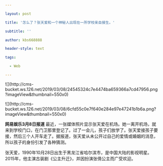 ---
layout: post
title: '怎么了？张天爱和一个神秘人出现在一所学校亲自接生。'
subtitle: ''
author: kbs668888
header-style: text
tags:
  - Web
---
![](http://cms-
bucket.ws.126.net/2019/03/08/24545324c7e4474ba659366a7cd47956.png?imageView&thumbnail=550x0)

![](http://cms-
bucket.ws.126.net/2019/03/08/6cfd55c0e7f640e284e97e47241b1b6a.png?imageView&thumbnail=550x0)  

**网易娱乐3月8日报道**
最近，一张媒体照片显示张天爱在机场。她一离开机场，就来到学校门口，在门卫那里登记了。过了一会儿，孩子们放学了。张天爱接孩子要接，然后三个人开车走了。据报道，张天爱从未公开过自己的爱情或婚姻的消息，所以孩子的身份引发了各种猜测。

张天爱，1990年10月28日出生于黑龙江省哈尔滨市，是中国大陆的影视明星。2015年，他主演古装剧《公主升迁》，并因扮演张倩公主而广受欢迎。

